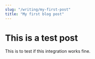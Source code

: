 ```yaml
---
slug: "/writing/my-first-post"
title: "My first blog post"
---
```


# This is a test post

This is to test if this integration works fine. 